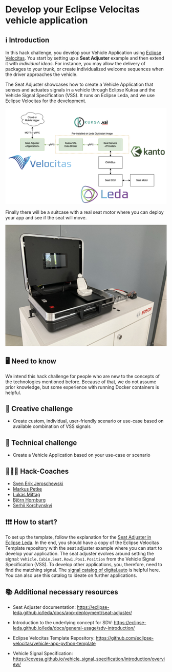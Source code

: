 # Develop your Eclipse Velocitas vehicle application

## ℹ️ Introduction

In this hack challenge, you develop your Vehicle Application using [Eclipse Velocitas](https://eclipse.dev/velocitas/). You start by setting up a __Seat Adjuster__ example and then extend it with _individual ideas_. For instance, you may allow the delivery of packages to your trunk, or create individualized welcome sequences when the driver approaches the vehicle.

The Seat Adjuster showcases how to create a Vehicle Application that senses and actuates signals in a vehicle through Eclipse Kuksa and the Vehicle Signal Specification (VSS). It runs on Eclipse Leda, and we use Eclipse Velocitas for the development.

![Seat Adjuster Architecture](./images/seatAdjusterArchitecture.png)

Finally there will be a suitcase with a real seat motor where you can deploy your app and see if the seat will move.

![Suitcase](images/seatSuitcase.png)

## 🖥️ Need to know

We intend this hack challenge for people who are new to the concepts of the technologies mentioned before. Because of that, we do not assume prior knowledge, but some experience with running Docker containers is helpful.

## 🍦 Creative challenge
- Create custom, individual, user-friendly scenario or use-case based on available combination of VSS signals

## 🍨 Technical challenge
- Create a Vehicle Application based on your use-case or scenario

## 🧑‍🤝‍🧑 Hack-Coaches

- [Sven Erik Jeroschewski](https://github.com/eriksven)
- [Markus Petke](https://github.com/MP91)
- [Lukas Mittag](https://github.com/lukasmittag)
- [Björn Hornburg](https://github.com/BjoernAtBosch)
- [Serhii Korchynskyi](https://github.com/kse3hi)

## ❗❗❗ How to start? 

To set up the template, follow the explanation for the [Seat Adjuster in Eclipse Leda](https://eclipse-leda.github.io/leda/docs/app-deployment/seat-adjuster/). In the end, you should have a copy of the Eclipse Velocitas Template repository with the seat adjuster example where you can start to develop your application.
The seat adjuster evolves around setting the signal: `Vehicle.Cabin.Seat.Row1.Pos1.Position` from the Vehicle Signal Specification (VSS). To develop other applications, you, therefore, need to find the matching signal. The [signal catalog of digital.auto](https://digitalauto.netlify.app/model/STLWzk1WyqVVLbfymb4f/cvi/list) is  helpful here. You can also use this catalog to ideate on further applications.

## 📚 Additional necessary resources

- Seat Adjuster documentation: https://eclipse-leda.github.io/leda/docs/app-deployment/seat-adjuster/

- Introduction to the underlying concept for SDV: https://eclipse-leda.github.io/leda/docs/general-usage/sdv-introduction/

- Eclipse Velocitas Template Repository: https://github.com/eclipse-velocitas/vehicle-app-python-template

- Vehicle Signal Specification: https://covesa.github.io/vehicle_signal_specification/introduction/overview/

